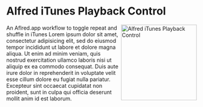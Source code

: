 
# Alfred iTunes Playback Control

<img
  src="https://raw.github.com/caiogondim/alfred-itunes-playback-workflow/master/logo.png"
  alt="Alfred iTunes Playback Control" align="right" width="200px"
/>

An Aflred.app workflow to toggle repeat and shuffle in iTunes
Lorem ipsum dolor sit amet, consectetur adipisicing elit, sed do eiusmod
tempor incididunt ut labore et dolore magna aliqua. Ut enim ad minim veniam,
quis nostrud exercitation ullamco laboris nisi ut aliquip ex ea commodo
consequat. Duis aute irure dolor in reprehenderit in voluptate velit esse
cillum dolore eu fugiat nulla pariatur. Excepteur sint occaecat cupidatat non
proident, sunt in culpa qui officia deserunt mollit anim id est laborum.
